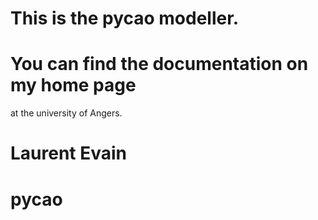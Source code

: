 # This is the pycao modeller. 
# You can find the documentation  on my home page
at the university of Angers.
# Laurent Evain  
# pycao
